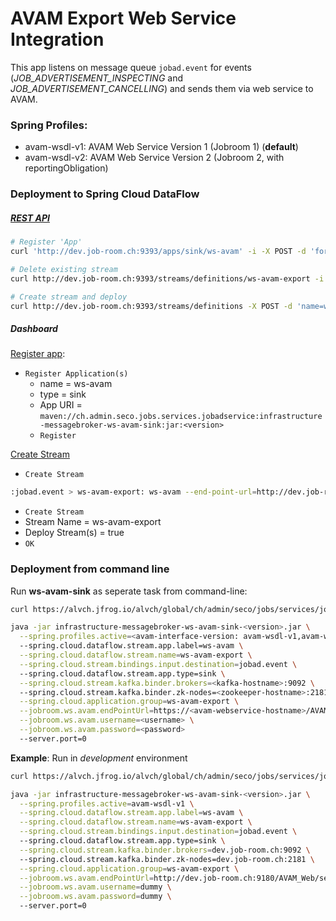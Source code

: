 # AVAM Export Web Service Integration

This app listens on message queue `jobad.event` for events (_JOB_ADVERTISEMENT_INSPECTING_ and _JOB_ADVERTISEMENT_CANCELLING_) and sends them via web service to AVAM.

### Spring Profiles:
- avam-wsdl-v1: AVAM Web Service Version 1 (Jobroom 1) (**default**) 
- avam-wsdl-v2: AVAM Web Service Version 2 (Jobroom 2, with reportingObligation)

### Deployment to Spring Cloud DataFlow

##### [REST API](https://docs.spring.io/spring-cloud-dataflow/docs/current/reference/htmlsingle/#api-guide-resources-index) 

```bash
# Register 'App'
curl 'http://dev.job-room.ch:9393/apps/sink/ws-avam' -i -X POST -d 'force=true&uri=maven%3A%2F%2Fch.admin.seco.jobs.services.jobadservice%3Ainfrastructure-messagebroker-ws-avam-sink%3A<version>'

# Delete existing stream
curl http://dev.job-room.ch:9393/streams/definitions/ws-avam-export -i -X DELETE

# Create stream and deploy
curl http://dev.job-room.ch:9393/streams/definitions -X POST -d 'name=ws-avam-export&deploy=true&definition=:jobad.event > ws-avam-export: ws-avam --end-point-url=http://dev.job-room.ch:9180/AVAM_Web/services/EgovService --password=dummy --username=dummy --spring.profiles.active=avam-wsdl-v1'
```

##### Dashboard

[Register app](http://dev.job-room.ch:9393/dashboard/#/apps):

- `Register Application(s)`
  - name = ws-avam
  - type = sink
  - App URI = `maven://ch.admin.seco.jobs.services.jobadservice:infrastructure-messagebroker-ws-avam-sink:jar:<version>`    
  - `Register` 

[Create Stream](http://dev.job-room.ch:9393/dashboard/#/streams/definitions)
- `Create Stream`
```bash
:jobad.event > ws-avam-export: ws-avam --end-point-url=http://dev.job-room.ch:8180/AVAM_Web/services/EgovService --password=dummy --username=dummy --spring.profiles.active=v2
```
- `Create Stream`
- Stream Name = ws-avam-export
- Deploy Stream(s) = true
- `OK`

### Deployment from command line
Run **ws-avam-sink** as seperate task from command-line:

```bash
curl https://alvch.jfrog.io/alvch/global/ch/admin/seco/jobs/services/jobadservice/infrastructure-messagebroker-ws-avam-sink/<version>/infrastructure-messagebroker-ws-avam-sink-<version>.jar

java -jar infrastructure-messagebroker-ws-avam-sink-<version>.jar \
  --spring.profiles.active=<avam-interface-version: avam-wsdl-v1,avam-wsdl-v2>
  --spring.cloud.dataflow.stream.app.label=ws-avam \
  --spring.cloud.dataflow.stream.name=ws-avam-export \
  --spring.cloud.stream.bindings.input.destination=jobad.event \ 
  --spring.cloud.dataflow.stream.app.type=sink \
  --spring.cloud.stream.kafka.binder.brokers=<kafka-hostname>:9092 \ 
  --spring.cloud.stream.kafka.binder.zk-nodes=<zookeeper-hostname>:2181 \
  --spring.cloud.application.group=ws-avam-export \
  --jobroom.ws.avam.endPointUrl=https://<avam-webservice-hostname>/AVAM_Web/services/EgovService \
  --jobroom.ws.avam.username=<username> \
  --jobroom.ws.avam.password=<password>
  --server.port=0  
```


**Example**: Run in _development_ environment

```bash
curl https://alvch.jfrog.io/alvch/global/ch/admin/seco/jobs/services/jobadservice/infrastructure-messagebroker-ws-avam-sink/<version>/infrastructure-messagebroker-ws-avam-sink-<version>.jar

java -jar infrastructure-messagebroker-ws-avam-sink-<version>.jar \
  --spring.profiles.active=avam-wsdl-v1 \
  --spring.cloud.dataflow.stream.app.label=ws-avam \
  --spring.cloud.dataflow.stream.name=ws-avam-export \
  --spring.cloud.stream.bindings.input.destination=jobad.event \ 
  --spring.cloud.dataflow.stream.app.type=sink \
  --spring.cloud.stream.kafka.binder.brokers=dev.job-room.ch:9092 \ 
  --spring.cloud.stream.kafka.binder.zk-nodes=dev.job-room.ch:2181 \
  --spring.cloud.application.group=ws-avam-export \
  --jobroom.ws.avam.endPointUrl=http://dev.job-room.ch:9180/AVAM_Web/services/EgovService \
  --jobroom.ws.avam.username=dummy \
  --jobroom.ws.avam.password=dummy \  
  --server.port=0
```
